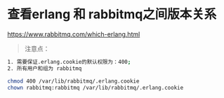 # 查看erlang 和 rabbitmq之间版本关系
https://www.rabbitmq.com/which-erlang.html

> 注意点：
```bash
1. 需要保证.erlang.cookie的默认权限为：400;
2. 所有用户和组为 rabbitmq

chmod 400 /var/lib/rabbitmq/.erlang.cookie
chown rabbitmq:rabbitmq /var/lib/rabbitmq/.erlang.cookie

```